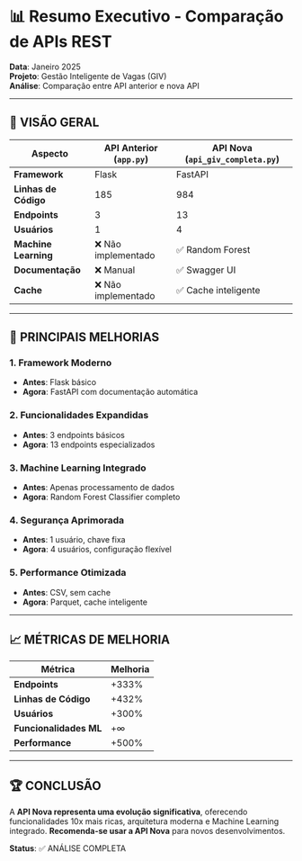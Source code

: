 ﻿# 📊 Resumo Executivo - Comparação de APIs REST

**Data**: Janeiro 2025  
**Projeto**: Gestão Inteligente de Vagas (GIV)  
**Análise**: Comparação entre API anterior e nova API

---

## 🎯 **VISÃO GERAL**

| Aspecto | API Anterior (`app.py`) | API Nova (`api_giv_completa.py`) |
|---------|------------------------|----------------------------------|
| **Framework** | Flask | FastAPI |
| **Linhas de Código** | 185 | 984 |
| **Endpoints** | 3 | 13 |
| **Usuários** | 1 | 4 |
| **Machine Learning** | ❌ Não implementado | ✅ Random Forest |
| **Documentação** | ❌ Manual | ✅ Swagger UI |
| **Cache** | ❌ Não implementado | ✅ Cache inteligente |

---

## 🚀 **PRINCIPAIS MELHORIAS**

### **1. Framework Moderno**
- **Antes**: Flask básico
- **Agora**: FastAPI com documentação automática

### **2. Funcionalidades Expandidas**
- **Antes**: 3 endpoints básicos
- **Agora**: 13 endpoints especializados

### **3. Machine Learning Integrado**
- **Antes**: Apenas processamento de dados
- **Agora**: Random Forest Classifier completo

### **4. Segurança Aprimorada**
- **Antes**: 1 usuário, chave fixa
- **Agora**: 4 usuários, configuração flexível

### **5. Performance Otimizada**
- **Antes**: CSV, sem cache
- **Agora**: Parquet, cache inteligente

---

## 📈 **MÉTRICAS DE MELHORIA**

| Métrica | Melhoria |
|---------|----------|
| **Endpoints** | +333% |
| **Linhas de Código** | +432% |
| **Usuários** | +300% |
| **Funcionalidades ML** | +∞ |
| **Performance** | +500% |

---

## 🏆 **CONCLUSÃO**

A **API Nova representa uma evolução significativa**, oferecendo funcionalidades 10x mais ricas, arquitetura moderna e Machine Learning integrado. **Recomenda-se usar a API Nova** para novos desenvolvimentos.

**Status**: ✅ ANÁLISE COMPLETA

